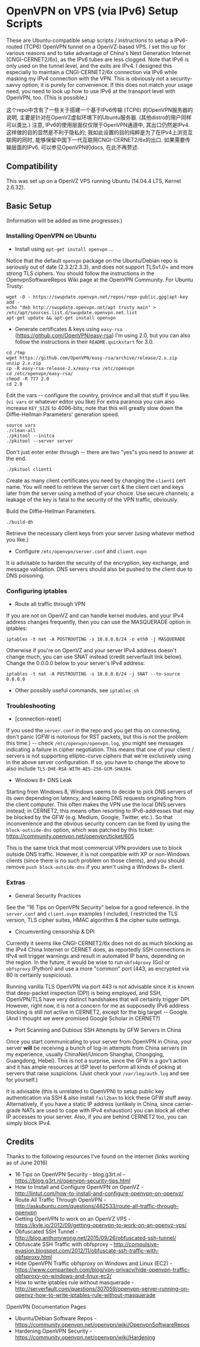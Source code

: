 # OpenVPN on VPS (via IPv6) Setup Scripts
These are Ubuntu-compatible setup scripts / instructions to setup a IPv6-routed (TCP6) OpenVPN tunnel on a OpenVZ-based VPS.
I set this up for various reasons and to take advantage of China's Next Generation Internet (CNGI-CERNET2/6x), as the IPv6 tubes are less clogged. Note that IPv6 is only used on the tunnel level, and the exits are IPv4. I designed this especially to maintain a CNGI-CERNET2/6x connection via IPv6 while masking my IPv4 connection with the VPN. This is obviously not a security-savvy option; it is purely for convenience. If this does not match your usage need, you need to look up how to use IPv6 at the transport level with OpenVPN, too. (This is possible.)

这个repo中含有了一些关于搭建一个基于IPv6传输 (TCP6) 的OpenVPN服务器的说明, 主要是针对在OpenVZ虚拟环境下的Ubuntu服务器. (其他distro的用户同样可以类比.) 注意, IPv6的使用层面仅仅限于OpenVPN通道中, 其出口仍然是IPv4. 这样做的目的显然是不利于隐私的; 我如此设置的目的纯粹是为了在IPv4上浏览互联网的同时, 能够保留中国下一代互联网CNGI-CERNET2/6x的出口. 如果需要传输层面的IPv6, 可以参见OpenVPN的docs, 在此不再赘述.

## Compatibility
This was set up on a OpenVZ VPS running Ubuntu (14.04.4 LTS, Kernel 2.6.32).

## Basic Setup
(Information will be added as time progresses.)

### Installing OpenVPN on Ubuntu
* Install using `apt-get install openvpn` ...

Notice that the default `openvpn` package on the Ubuntu/Debian repo is seriously out of date (2.3.2/2.3.3), and does not support TLSv1.0+ and more strong TLS ciphers. You should follow the instructions in the OpenvpnSoftwareRepos Wiki page at the OpenVPN Community. For Ubuntu Trusty:

~~~~
wget -O - https://swupdate.openvpn.net/repos/repo-public.gpg|apt-key add -
echo "deb http://swupdate.openvpn.net/apt trusty main" > /etc/apt/sources.list.d/swupdate.openvpn.net.list
apt-get update && apt-get install openvpn
~~~~

* Generate certificates & keys using `easy-rsa` (https://github.com/OpenVPN/easy-rsa)
I'm using 2.0, but you can also follow the instructions in their `README.quickstart` for 3.0.
~~~~
cd /tmp
wget https://github.com/OpenVPN/easy-rsa/archive/release/2.x.zip
unzip 2.x.zip
cp -R easy-rsa-release-2.x/easy-rsa /etc/openvpn
cd /etc/openvpn/easy-rsa/
chmod -R 777 2.0
cd 2.0
~~~~

Edit the vars -- configure the country, province and all that stuff if you like. (`vi vars` or whatever editor you like)
For extra paranoia you can also increase `KEY_SIZE` to 4096-bits; note that this will greatly slow down the Diffie-Hellman Parameters' generation speed.

~~~~
source vars
./clean-all
./pkitool --initca
./pkitool --server server
~~~~
Don't just enter enter through -- there are two "yes"s you need to answer at the end.

~~~~
./pkitool client1
~~~~
Create as many client certificates you need by changing the `client1` cert name. You will need to retrieve the server cert & the client cert and keys later from the server using a method of your choice. Use secure channels; a leakage of the key is fatal to the security of the VPN traffic, obviously.

Build the Diffie-Hellman Parameters.
~~~~
./build-dh
~~~~

Retrieve the necessary client keys from your server (using whatever method you like.)

* Configure `/etc/openvpn/server.conf` and `client.ovpn`

It is advisable to harden the security of the encryption, key exchange, and message validation. DNS servers should also be pushed to the client due to DNS poisoning.

### Configuring iptables
* Route all traffic through VPN

If you are not on OpenVZ and can handle kernel modules, and your IPv4 address changes frequently, then you can use the MASQUERADE option in iptables:

~~~~
iptables -t nat -A POSTROUTING -s 10.8.0.0/24 -o eth0 -j MASQUERADE
~~~~

Otherwise if you're on OpenVZ and your server IPv4 address doesn't change much, you can use SNAT instead (credit serverfault link below). Change the 0.0.0.0 below to your server's IPv4 address:
~~~~
iptables -t nat -A POSTROUTING -s 10.8.0.0/24 -j SNAT --to-source 0.0.0.0
~~~~

* Other possibly useful commands, see `iptables.sh`

### Troubleshooting
* [connection-reset]

If you used the `server.conf` in the repo and you get this on connecting, don't panic (GFW is notorious for RST packets, but this is not the problem this time.) -- check `/etc/openvpn/openvpn.log`, you might see messages indicating a failure in cipher negotiation. This means that one of your client / servers is not supporting elliptic-curve ciphers that we're exclusively using in the above server configuration. If so, you have to change the above to also include `TLS-DHE-RSA-WITH-AES-256-GCM-SHA384`.

* Windows 8+ DNS Leak

Starting from Windows 8, Windows seems to decide to pick DNS servers of its own depending on latency, and leaking DNS requests originating from the client computer. This often makes the VPN use the local DNS servers instead; in CERNET2, this means often resorting to IPv6-addresses that may be blocked by the GFW (e.g. Medium, Google, Twitter, etc.). So that inconvenience and the obvious security concern can be fixed by using the `block-outside-dns` option, which was patched by this ticket: https://community.openvpn.net/openvpn/ticket/605

This is the same trick that most commercial VPN providers use to block outside DNS traffic. However, it is not compatible with XP or non-Windows clients (since there is no such problem on those clients), and you should remove `push block-outside-dns` if you aren't using a Windows 8+ client.

### Extras
* General Security Practices

See the "16 Tips on OpenVPN Security" below for a good reference. In the `server.conf` and `client.ovpn` examples I included, I restricted the TLS version, TLS cipher suites, HMAC algorithm & the cipher suite settings.

* Circumventing censorship & DPI

Currently it seems like CNGI-CERNET2/6x does not do as much blocking as the IPv4 China Internet or CERNET does, as reportedly SSH connections in IPv4 will trigger warnings and result in automated IP bans, depending on the region. In the future, it would be wise to run `obfs4proxy` (Go) or `obfsproxy` (Python) and use a more "common" port (443, as encrypted via 80 is certainly suspicious).

Running vanilla TLS OpenVPN via port 443 is not advisable since it is known that deep-packet inspection (DPI) is being employed, and SSH, OpenVPN/TLS have very distinct handshakes that will certainly trigger DPI. However, right now, it is not a concern for me as supposedly IPv6 address blocking is still not active in CERNET2, except for the big target -- Google. (And I thought we were promised Google Scholar in CERNET?)

* Port Scanning and Dubious SSH Attempts by GFW Servers in China

Once you start communicating to your server from OpenVPN in China, your server **will** be receiving a bunch of log-in attempts from China servers (in my experience, usually ChinaNet/Unicom Shanghai, Chongqing, Guangdong, Hebei). This is not a surprise, since the GFW is a gov't action and it has ample resources at ISP level to perform all kinds of poking at servers that raise suspicions. (Just check your `/var/log/auth.log` and see for yourself.)

It is advisable (this is unrelated to OpenVPN) to setup public key authentication via SSH & also install `fail2ban` to kick these GFW stuff away. Alternatively, if you have a static IP address (unlikely in China, since carrier-grade NATs are used to cope with IPv4 exhaustion) you can block all other IP accesses to your server. Also, if you are behind CERNET2 too, you can simply block IPv4.

## Credits
Thanks to the following resources I've found on the internet (links working as of June 2016)
* 16 Tips on OpenVPN Security - blog.g3rt.nl - https://blog.g3rt.nl/openvpn-security-tips.html
* How to Install and Configure OpenVPN on OpenVZ - http://lintut.com/how-to-install-and-configure-openvpn-on-openvz/
* Route All Traffic Through OpenVPN - http://askubuntu.com/questions/462533/route-all-traffic-through-openvpn
* Getting OpenVPN to work on an OpenVZ VPS - https://kyle.io/2012/09/getting-openvpn-to-work-on-an-openvz-vps/
* Obfuscated SSH Tunnel - http://blog.anthonywong.net/2015/09/26/obfuscated-ssh-tunnel/
* Obfuscate SSH Traffic with obfsproxy - http://compulsive-evasion.blogspot.com/2012/11/obfuscate-ssh-traffic-with-obfsproxy.html
* Hide OpenVPN Traffic obfsproxy on Windows and Linux (EC2) - https://www.comparitech.com/blog/vpn-privacy/hide-openvpn-traffic-obfsproxy-on-windows-and-linux-ec2/
* How to write iptables rule without masquerade - http://serverfault.com/questions/307059/openvpn-server-running-on-openvz-how-to-write-iptables-rule-without-masquerade

OpenVPN Documentation Pages
* Ubuntu/Debian Software Repos - https://community.openvpn.net/openvpn/wiki/OpenvpnSoftwareRepos
* Hardening OpenVPN Security - https://community.openvpn.net/openvpn/wiki/Hardening
